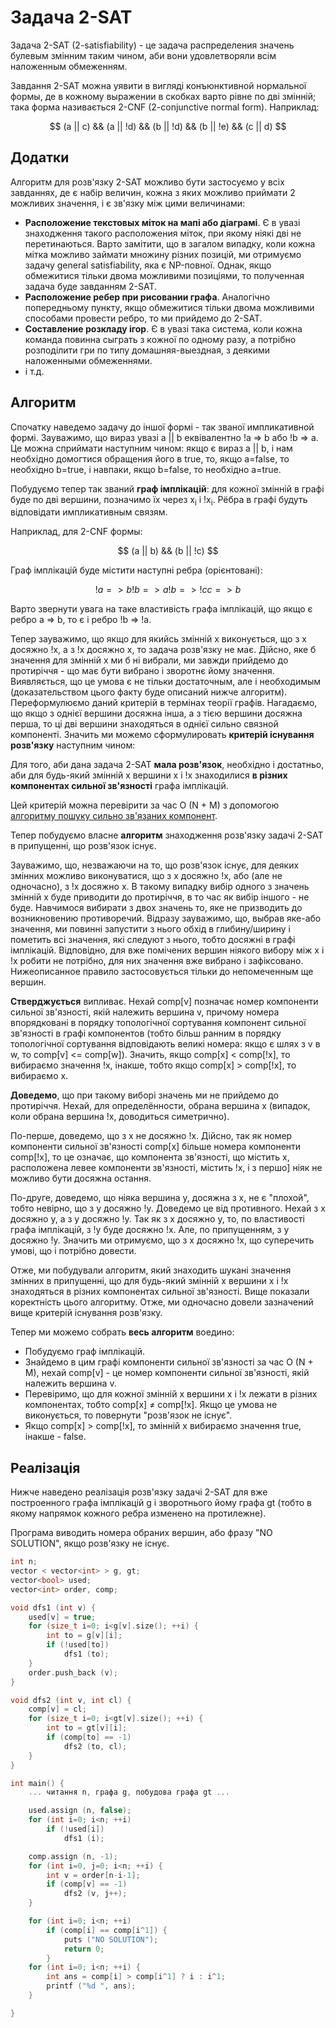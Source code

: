 # Задача 2-SAT

Задача 2-SAT (2-satisfiability) - це задача распределения значень булевым змінним таким чином, аби вони удовлетворяли всім наложенным обмеженням.

Завдання 2-SAT можна уявити в вигляді конъюнктивной нормальної формы, де в кожному выражении в скобках варто рівне по дві змінній; така форма називається 2-CNF (2-conjunctive normal form). Наприклад:

$$
(a || c) && (a || !d) && (b || !d) && (b || !e) && (c || d)
$$

## Додатки

Алгоритм для розв'язку 2-SAT можливо бути застосуємо у всіх завданнях, де є набір величин, кожна з яких можливо приймати 2 можливих значення, і є зв'язку між цими величинами:

* **Расположение текстовых міток на мапі або діаграмі**.
Є в увазі знаходження такого расположения міток, при якому ніякі дві не перетинаються.
Варто замітити, що в загалом випадку, коли кожна мітка можливо займати множину різних позицій, ми отримуємо задачу general satisfiability, яка є NP-повної. Однак, якщо обмежитися тільки двома можливими позиціями, то полученная задача буде завданням 2-SAT.
* **Расположение ребер при рисовании графа**.
Аналогічно попередньому пункту, якщо обмежитися тільки двома можливими способами провести ребро, то ми прийдемо до 2-SAT.
* **Составление розкладу ігор**.
Є в увазі така система, коли кожна команда повинна сыграть з кожної по одному разу, а потрібно розподілити гри по типу домашняя-выездная, з деякими наложенными обмеженнями.
* і т.д.

## Алгоритм

Спочатку наведемо задачу до іншої формі - так званої импликативной формі. Зауважимо, що вираз увазі a || b еквівалентно !a => b або !b => a. Це можна сприймати наступним чином: якщо є вираз a || b, і нам необхідно домогтися обращения його в true, то, якщо a=false, то необхідно b=true, і навпаки, якщо b=false, то необхідно a=true.

Побудуємо тепер так званий **граф імплікацій**: для кожної змінній в графі буде по дві вершини, позначимо їх через x<sub>i</sub> і !x<sub>i</sub>. Рёбра в графі будуть відповідати импликативным связям.

Наприклад, для 2-CNF формы:

$$
(a || b) && (b || !c)
$$

Граф імплікацій буде містити наступні ребра (орієнтовані):

$$
!a => b
!b => a
!b => !c
c => b
$$

Варто звернути увага на таке властивість графа імплікацій, що якщо є ребро a => b, то є і ребро !b => !a.

Тепер зауважимо, що якщо для якийсь змінній x виконується, що з x досяжно !x, а з !x досяжно x, то задача розв'язку не має. Дійсно, яке б значення для змінній x ми б ні вибрали, ми завжди прийдемо до протиріччя - що має бути вибрано і зворотнє йому значення. Виявляється, що це умова є не тільки достаточным, але і необходимым (доказательством цього факту буде описаний нижче алгоритм). Переформулюємо даний критерій в термінах теорії графів. Нагадаємо, що якщо з однієї вершини досяжна інша, а з тією вершини досяжна перша, то ці дві вершини знаходяться в однієї сильно связной компоненті. Значить ми можемо сформулировать **критерій існування розв'язку** наступним чином:

Для того, аби дана задача 2-SAT **мала розв'язок**, необхідно і достатньо, аби для будь-який змінній x вершини x і !x знаходилися **в різних компонентах сильної зв'язності** графа імплікацій.

Цей критерій можна перевірити за час O (N + M) з допомогою [алгоритму пошуку сильно зв'язаних компонент](strong_connected_components).

Тепер побудуємо власне **алгоритм** знаходження розв'язку задачі 2-SAT в припущенні, що розв'язок існує.

Зауважимо, що, незважаючи на то, що розв'язок існує, для деяких змінних можливо виконуватися, що з x досяжно !x, або (але не одночасно), з !x досяжно x. В такому випадку вибір одного з значень змінній x буде приводити до протиріччя, в то час як вибір іншого - не буде. Навчимося вибирати з двох значень то, яке не призводить до возникновению противоречий. Відразу зауважимо, що, выбрав яке-або значення, ми повинні запустити з нього обхід в глибину/ширину і пометить всі значення, які следуют з нього, тобто досяжні в графі імплікацій. Відповідно, для вже помічених вершин ніякого вибору між x і !x робити не потрібно, для них значення вже вибрано і зафіксовано. Нижеописанное правило застосовується тільки до непомеченным ще вершин.

**Стверджується** випливає. Нехай comp[v] позначає номер компоненти сильної зв'язності, якій належить вершина v, причому номера впорядковані в порядку топологічної сортування компонент сильної зв'язності в графі компонентов (тобто більш ранним в порядку топологічної сортування відповідають великі номера: якщо є шлях з v в w, то comp[v] <= comp[w]). Значить, якщо comp[x] < comp[!x], то вибираємо значення !x, інакше, тобто якщо comp[x] > comp[!x], то вибираємо x.

**Доведемо**, що при такому виборі значень ми не прийдемо до протиріччя. Нехай, для определённости, обрана вершина x (випадок, коли обрана вершина !x, доводиться симетрично).

По-перше, доведемо, що з x не досяжно !x. Дійсно, так як номер компоненти сильної зв'язності comp[x] більше номера компоненти comp[!x], то це означає, що компонента зв'язності, що містить x, расположена левее компоненти зв'язності, містить !x, і з першо] ніяк не можливо бути досяжна остання.

По-друге, доведемо, що ніяка вершина y, досяжна з x, не є "плохой", тобто невірно, що з y досяжно !y. Доведемо це від противного. Нехай з x досяжно y, а з y досяжно !y. Так як з x досяжно y, то, по властивості графа імплікацій, з !y буде досяжно !x. Але, по припущенням, з y досяжно !y. Значить ми отримуємо, що з x досяжно !x, що суперечить умові, що і потрібно довести.

Отже, ми побудували алгоритм, який знаходить шукані значення змінних в припущенні, що для будь-який змінній x вершини x і !x знаходяться в різних компонентах сильної зв'язності. Вище показали коректність цього алгоритму. Отже, ми одночасно довели зазначений вище критерій існування розв'язку.

Тепер ми можемо собрать **весь алгоритм** воедино:

* Побудуємо граф імплікацій.
* Знайдемо в цим графі компоненти сильної зв'язності за час O (N + M), нехай comp[v] - це номер компоненти сильної зв'язності, якій належить вершина v.
* Перевіримо, що для кожної змінній x вершини x і !x лежати в різних компонентах, тобто comp[x] &ne; comp[!x]. Якщо це умова не виконується, то повернути "розв'язок не існує".
* Якщо comp[x] > comp[!x], то змінній x вибираємо значення true, інакше - false.

## Реалізація

Нижче наведено реалізація розв'язку задачі 2-SAT для вже построенного графа імплікацій g і зворотнього йому графа gt (тобто в якому напрямок кожного ребра изменено на протилежне).

Програма виводить номера обраних вершин, або фразу "NO SOLUTION", якщо розв'язку не існує.

<!--- TODO: specify code snippet id -->
``` cpp
int n;
vector < vector<int> > g, gt;
vector<bool> used;
vector<int> order, comp;

void dfs1 (int v) {
    used[v] = true;
    for (size_t i=0; i<g[v].size(); ++i) {
        int to = g[v][i];
        if (!used[to])
            dfs1 (to);
    }
    order.push_back (v);
}

void dfs2 (int v, int cl) {
    comp[v] = cl;
    for (size_t i=0; i<gt[v].size(); ++i) {
        int to = gt[v][i];
        if (comp[to] == -1)
            dfs2 (to, cl);
    }
}

int main() {
    ... читання n, графа g, побудова графа gt ...

    used.assign (n, false);
    for (int i=0; i<n; ++i)
        if (!used[i])
            dfs1 (i);

    comp.assign (n, -1);
    for (int i=0, j=0; i<n; ++i) {
        int v = order[n-i-1];
        if (comp[v] == -1)
            dfs2 (v, j++);
    }

    for (int i=0; i<n; ++i)
        if (comp[i] == comp[i^1]) {
            puts ("NO SOLUTION");
            return 0;
        }
    for (int i=0; i<n; ++i) {
        int ans = comp[i] > comp[i^1] ? i : i^1;
        printf ("%d ", ans);
    }

}
```
